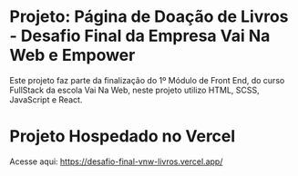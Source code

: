 # Projeto: Página de Doação de Livros - Desafio Final da Empresa Vai Na Web e Empower

Este projeto faz parte da finalização do 1º Módulo de Front End, do curso FullStack da escola Vai Na Web, neste projeto utilizo HTML, SCSS, JavaScript e React.

# Projeto Hospedado no Vercel
Acesse aqui: https://desafio-final-vnw-livros.vercel.app/

